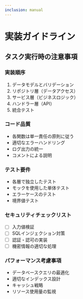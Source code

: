 ```yaml
---
inclusion: manual
---
```


# 実装ガイドライン

## タスク実行時の注意事項

### 実装順序
1. データモデルとバリデーション
2. リポジトリ層（データアクセス）
3. サービス層（ビジネスロジック）
4. ハンドラー層（API）
5. 統合テスト

### コード品質
- 各関数は単一責任の原則に従う
- 適切なエラーハンドリング
- ログ出力の統一
- コメントによる説明

### テスト要件
- 各層で独立したテスト
- モックを使用した単体テスト
- エラーケースのテスト
- 境界値テスト

### セキュリティチェックリスト
- [ ] 入力値検証
- [ ] SQLインジェクション対策
- [ ] 認証・認可の実装
- [ ] 機密情報の適切な処理

### パフォーマンス考慮事項
- データベースクエリの最適化
- 適切なインデックス設計
- キャッシュ戦略
- リソース使用量の監視